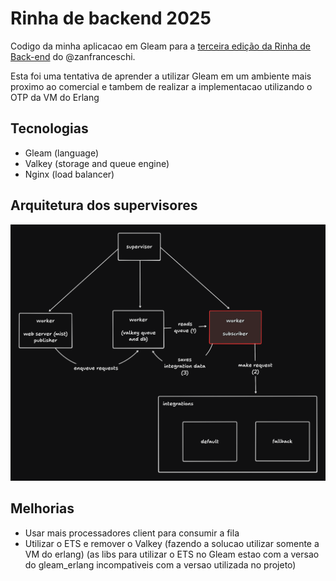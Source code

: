 # Rinha de backend 2025

Codigo da minha aplicacao em Gleam para a [terceira edição da Rinha de Back-end](https://github.com/zanfranceschi/rinha-de-backend-2025) do @zanfranceschi.

Esta foi uma tentativa de aprender a utilizar Gleam em um ambiente mais proximo ao comercial e
tambem de realizar a implementacao utilizando o OTP da VM do Erlang

## Tecnologias

- Gleam (language)
- Valkey (storage and queue engine)
- Nginx (load balancer)

## Arquitetura dos supervisores

![architecture](./misc/architecture.png)

## Melhorias

- Usar mais processadores client para consumir a fila
- Utilizar o ETS e remover o Valkey (fazendo a solucao utilizar somente a VM do erlang) (as libs para utilizar o ETS no Gleam estao com a versao do gleam_erlang incompativeis com a versao utilizada no projeto)
